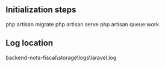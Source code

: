 ## Initialization steps

php artisan migrate
php artisan serve
php artisan queue:work

## Log location

backend-nota-fiscal\storage\logs\laravel.log
